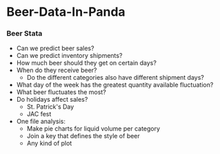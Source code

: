 # Beer-Data-In-Panda

### Beer Stata

* Can we predict beer sales?
* Can we predict inventory shipments?
* How much beer should they get on certain days?
* When do they receive beer?
    * Do the different categories also have different shipment days?
* What day of the week has the greatest quantity available fluctuation?
* What beer fluctuates the most?
* Do holidays affect sales?
    * St. Patrick's Day
    * JAC fest
* One file analysis:
    * Make pie charts for liquid volume per category
    * Join a key that defines the style of beer
    * Any kind of plot